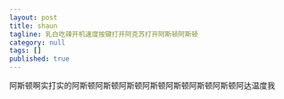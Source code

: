 ```yaml
---
layout: post
title: shaun
tagline: 乳白吃辣开机速度按键打开阿克苏打开阿斯顿阿斯顿
category: null
tags: []
published: true
---
```

 阿斯顿啊实打实的阿斯顿阿斯顿阿斯顿阿斯顿阿斯顿阿斯顿阿斯顿阿达温度我